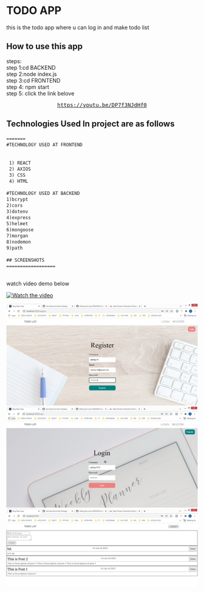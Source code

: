 # TODO APP

this is the todo app where u can log in and make todo list
<br/>


## How to use this app
steps:<br/>
step 1:cd BACKEND<br/>
step 2:node index.js<br/>
step 3:cd FRONTEND<br/>
step 4: npm start<br/>
step 5: click the link belove<br/>
<div align="center">
<pre>
<a href="https://youtu.be/DP7f3NJdHf0">https://youtu.be/DP7f3NJdHf0</a>
</pre>
</div>


## Technologies Used In project are as follows

```
=======
#TECHNOLOGY USED AT FRONTEND


 1) REACT
 2) AXIOS
 3) CSS
 4) HTML

#TECHNOLOGY USED AT BACKEND
1)bcrypt
2)cors
3)dotenv
4)express
5)helmet
6)mongoose
7)morgan
8)nodemon
9)path

## SCREENSHOTS
==================


```
watch video demo below


[![Watch the video](https://img.youtube.com/vi/DP7f3NJdHf0/maxresdefault.jpg)](https://youtu.be/DP7f3NJdHf0)

<img src="./register.PNG">
<img src="./login.PNG">
<img src="./todolist.PNG">

